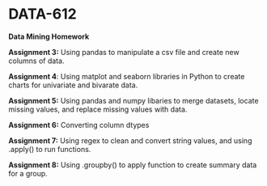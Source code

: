 # DATA-612
**Data Mining Homework**

**Assignment 3:** Using pandas to manipulate a csv file and create new columns of data.

**Assignment 4**: Using matplot and seaborn libraries in Python to create charts for univariate and bivarate data.

**Assignment 5:** Using pandas and numpy libaries to merge datasets, locate missing values, and replace missing values with data.

**Assignment 6:** Converting column dtypes

**Assignment 7:** Using regex to clean and convert string values, and using .apply() to run functions.

**Assignment 8:** Using .groupby() to apply function to create summary data for a group. 
